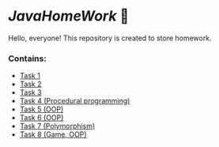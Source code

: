 # *JavaHomeWork* 📁️
Hello, everyone! 
This repository is created to store homework.

### Contains:
  - <a href="https://github.com/Kasymbekov/JavaHomeWork/tree/master/src/Task1/Main.java">Task 1</a>
  - <a href="https://github.com/Kasymbekov/JavaHomeWork/tree/master/src/Task2/Main.java">Task 2</a>
  - <a href="https://github.com/Kasymbekov/JavaHomeWork/tree/master/src/Task3/Main.java">Task 3</a>
  - <a href="https://github.com/Kasymbekov/JavaHomeWork/tree/master/src/Task4/Game.java">Task 4 (Procedural programming)</a>
  - <a href="https://github.com/Kasymbekov/JavaHomeWork/tree/master/src/Task5">Task 5 (OOP)</a>
  - <a href="https://github.com/Kasymbekov/JavaHomeWork/tree/master/src/Task6">Task 6 (OOP)</a>
  - <a href="https://github.com/Kasymbekov/JavaHomeWork/tree/master/src/Task7">Task 7 (Polymorphism)</a>
  - <a href="https://github.com/Kasymbekov/JavaHomeWork/tree/master/src/Task8">Task 8 (Game, OOP)</a>
